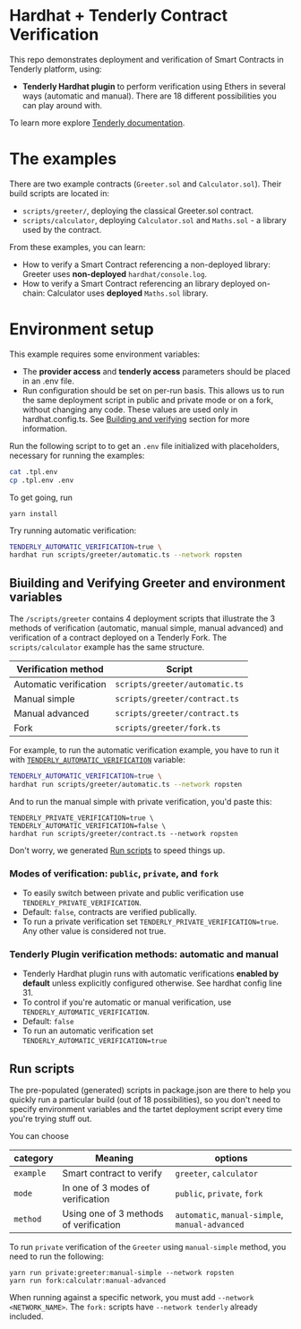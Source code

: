 # Hardhat + Tenderly Contract Verification

This repo demonstrates deployment and verification of Smart Contracts in Tenderly platform, using:

- **Tenderly Hardhat plugin** to perform verification using Ethers in several ways (automatic and manual). There are 18 different possibilities you can play around with.

To learn more explore [Tenderly documentation](https://docs.tenderly.co/monitoring/smart-contract-verification).

# The examples

There are two example contracts (`Greeter.sol` and `Calculator.sol`). Their build scripts are located in:

- `scripts/greeter/`, deploying the classical Greeter.sol contract.
- `scripts/calculator`, deploying `Calculator.sol` and `Maths.sol` - a library used by the contract.

From these examples, you can learn:

- How to verify a Smart Contract referencing a non-deployed library: Greeter uses **non-deployed** `hardhat/console.log`.
- How to verify a Smart Contract referencing an library deployed on-chain: Calculator uses **deployed** `Maths.sol` library.

# Environment setup

This example requires some environment variables:

- The **provider access** and **tenderly access** parameters should be placed in an .env file.
- Run configuration should be set on per-run basis. This allows us to run the same deployment script in public and private mode or on a fork, without changing any code. These values are used only in hardhat.config.ts. See [Building and verifying](#biuilding-and-verifying-greeter-and-environment-variables) section for more information.

Run the following script to to get an `.env` file initialized with placeholders, necessary for running the examples:

```bash
cat .tpl.env
cp .tpl.env .env
```

To get going, run

```
yarn install
```

Try running automatic verification:

```bash
TENDERLY_AUTOMATIC_VERIFICATION=true \
hardhat run scripts/greeter/automatic.ts --network ropsten
```

## Biuilding and Verifying Greeter and environment variables

The `/scripts/greeter` contains 4 deployment scripts that illustrate the 3 methods of verification (automatic, manual simple, manual advanced) and verification of a contract deployed on a Tenderly Fork. The `scripts/calculator` example has the same structure.

| Verification method    | Script                             |
| ---------------------- | ---------------------------------- |
| Automatic verification | `scripts/greeter/automatic.ts`     |
| Manual simple          | `scripts/greeter/contract.ts` |
| Manual advanced        | `scripts/greeter/contract.ts` |
| Fork                   | `scripts/greeter/fork.ts`          |

For example, to run the automatic verification example, you have to run it with [`TENDERLY_AUTOMATIC_VERIFICATION`](#modes-of-verification-public-private-and-fork) variable:

```bash
TENDERLY_AUTOMATIC_VERIFICATION=true \
hardhat run scripts/greeter/automatic.ts --network ropsten
```

And to run the manual simple with private verification, you'd paste this:

```
TENDERLY_PRIVATE_VERIFICATION=true \
TENDERLY_AUTOMATIC_VERIFICATION=false \
hardhat run scripts/greeter/contract.ts --network ropsten
```

Don't worry, we generated [Run scripts](#run-scripts) to speed things up.

### Modes of verification: `public`, `private`, and `fork`

- To easily switch between private and public verification use `TENDERLY_PRIVATE_VERIFICATION`.
- Default: `false`, contracts are verified publically.
- To run a private verification set `TENDERLY_PRIVATE_VERIFICATION=true`. Any other value is considered not true.

### Tenderly Plugin verification methods: automatic and manual

- Tenderly Hardhat plugin runs with automatic verifications **enabled by default** unless explicitly configured otherwise. See hardhat config line 31.
- To control if you're automatic or manual verification, use `TENDERLY_AUTOMATIC_VERIFICATION`.
- Default: `false`
- To run an automatic verification set `TENDERLY_AUTOMATIC_VERIFICATION=true`

## Run scripts

The pre-populated (generated) scripts in package.json are there to help you quickly run a particular build (out of 18 possibilities), so you don't need to specify environment variables and the tartet deployment script every time you're trying stuff out.

You can choose

| category  | Meaning                                | options                                         |
| --------- | -------------------------------------- | ----------------------------------------------- |
| `example` | Smart contract to verify               | `greeter`, `calculator`                         |
| `mode`    | In one of 3 modes of verification      | `public`, `private`, `fork`                     |
| `method`  | Using one of 3 methods of verification | `automatic`, `manual-simple`, `manual-advanced` |

To run `private` verification of the `Greeter` using `manual-simple` method, you need to run the following:

```
yarn run private:greeter:manual-simple --network ropsten
yarn run fork:calculatr:manual-advanced
```

When running against a specific network, you must add `--network <NETWORK_NAME>`. The `fork:` scripts have `--network tenderly` already included.
